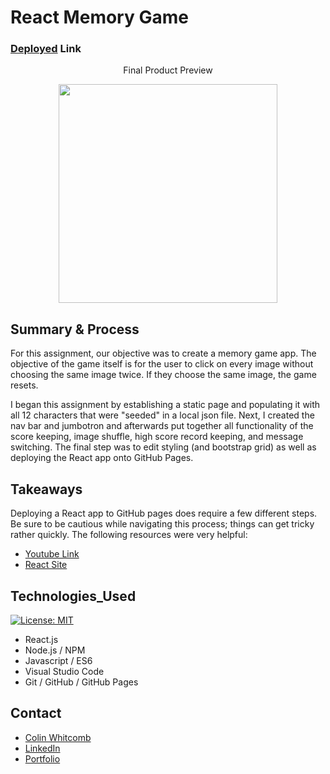 # React Memory Game

### [Deployed](https://colin-whitcomb.github.io/deploy-react/) Link

<p align="center">
 Final Product Preview
 </p>
<p align="center">
    <img src="https://media.giphy.com/media/chcbsTArg4B6ZUSpoY/giphy.gif" width="350" />
</p>
  
## Summary & Process
For this assignment, our objective was to create a memory game app. The objective of the game itself is for the user to click on every image without choosing the same image twice. If they choose the same image, the game resets. 

I began this assignment by establishing a static page and populating it with all 12 characters that were "seeded" in a local json file. Next, I created the nav bar and jumbotron and afterwards put together all functionality of the score keeping, image shuffle, high score record keeping, and message switching. The final step was to edit styling (and bootstrap grid) as well as deploying the React app onto GitHub Pages.


## Takeaways
Deploying a React app to GitHub pages does require a few different steps. Be sure to be cautious while navigating this process; things can get tricky rather quickly. The following resources were very helpful: 

- [Youtube Link](https://www.youtube.com/watch?v=4NapRkCazks) 
- [React Site](https://create-react-app.dev/docs/deployment/)

## Technologies_Used
[![License: MIT](https://img.shields.io/badge/License-MIT-yellow.svg)](https://opensource.org/licenses/MIT)

- React.js
- Node.js / NPM
- Javascript / ES6 
- Visual Studio Code
- Git / GitHub / GitHub Pages

## Contact

* [Colin Whitcomb](https://github.com/Colin-Whitcomb)
* [LinkedIn](https://www.linkedin.com/in/colin-whitcomb-b808301a6/)
* [Portfolio](https://pacific-sea-84511.herokuapp.com//)
